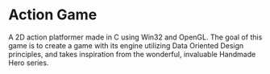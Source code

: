 # Action Game

A 2D action platformer made in C using Win32 and OpenGL. The goal of this game is to create a game with its engine utilizing Data Oriented Design principles, and takes inspiration from the wonderful, invaluable Handmade Hero series.  

